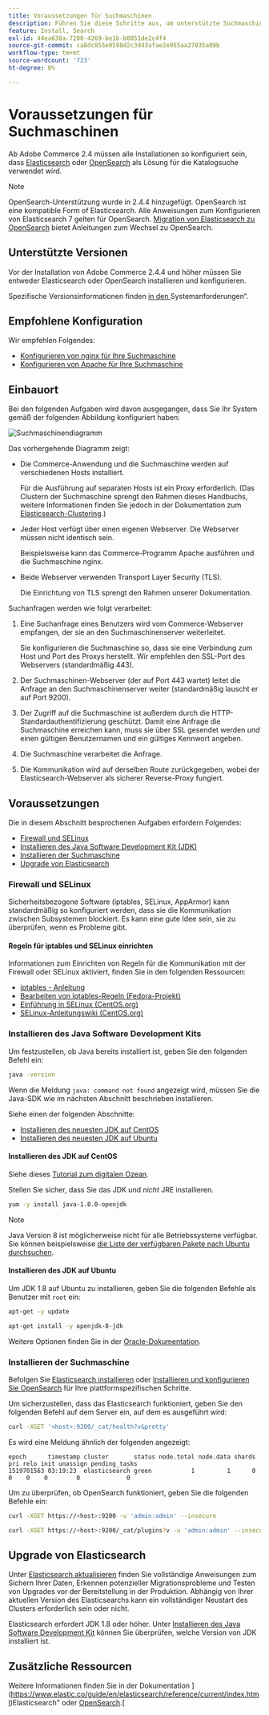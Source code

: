 ```yaml
---
title: Voraussetzungen für Suchmaschinen
description: Führen Sie diese Schritte aus, um unterstützte Suchmaschinensoftware für lokale Installationen von Adobe Commerce zu installieren und zu konfigurieren.
feature: Install, Search
exl-id: 44ea638a-7200-4269-be1b-b0851de2c4f4
source-git-commit: ca8dc855e0598d2c3d43afae2e055aa27035a09b
workflow-type: tm+mt
source-wordcount: '723'
ht-degree: 0%

---
```


# Voraussetzungen für Suchmaschinen

Ab Adobe Commerce 2.4 müssen alle Installationen so konfiguriert sein, dass [Elasticsearch](https://www.elastic.co) oder [OpenSearch](https://opensearch.org/) als Lösung für die Katalogsuche verwendet wird.

>[!NOTE]
>
>OpenSearch-Unterstützung wurde in 2.4.4 hinzugefügt. OpenSearch ist eine kompatible Form of Elasticsearch. Alle Anweisungen zum Konfigurieren von Elasticsearch 7 gelten für OpenSearch. [Migration von Elasticsearch zu OpenSearch](../../../upgrade/prepare/opensearch-migration.md) bietet Anleitungen zum Wechsel zu OpenSearch.

## Unterstützte Versionen

Vor der Installation von Adobe Commerce 2.4.4 und höher müssen Sie entweder Elasticsearch oder OpenSearch installieren und konfigurieren.

Spezifische Versionsinformationen finden [ in den ](../../system-requirements.md)Systemanforderungen“.

## Empfohlene Konfiguration

Wir empfehlen Folgendes:

* [Konfigurieren von nginx für Ihre Suchmaschine](configure-nginx.md)
* [Konfigurieren von Apache für Ihre Suchmaschine](configure-apache.md)

## Einbauort

Bei den folgenden Aufgaben wird davon ausgegangen, dass Sie Ihr System gemäß der folgenden Abbildung konfiguriert haben:

![Suchmaschinendiagramm](../../../assets/installation/search-engine-config.svg)

Das vorhergehende Diagramm zeigt:

* Die Commerce-Anwendung und die Suchmaschine werden auf verschiedenen Hosts installiert.

  Für die Ausführung auf separaten Hosts ist ein Proxy erforderlich. (Das Clustern der Suchmaschine sprengt den Rahmen dieses Handbuchs, weitere Informationen finden Sie jedoch in der Dokumentation zum [Elasticsearch-Clustering](https://www.elastic.co/guide/en/elasticsearch/guide/current/distributed-cluster.html).)

* Jeder Host verfügt über einen eigenen Webserver. Die Webserver müssen nicht identisch sein.

  Beispielsweise kann das Commerce-Programm Apache ausführen und die Suchmaschine nginx.

* Beide Webserver verwenden Transport Layer Security (TLS).

  Die Einrichtung von TLS sprengt den Rahmen unserer Dokumentation.

Suchanfragen werden wie folgt verarbeitet:

1. Eine Suchanfrage eines Benutzers wird vom Commerce-Webserver empfangen, der sie an den Suchmaschinenserver weiterleitet.

   Sie konfigurieren die Suchmaschine so, dass sie eine Verbindung zum Host und Port des Proxys herstellt. Wir empfehlen den SSL-Port des Webservers (standardmäßig 443).

1. Der Suchmaschinen-Webserver (der auf Port 443 wartet) leitet die Anfrage an den Suchmaschinenserver weiter (standardmäßig lauscht er auf Port 9200).

1. Der Zugriff auf die Suchmaschine ist außerdem durch die HTTP-Standardauthentifizierung geschützt. Damit eine Anfrage die Suchmaschine erreichen kann, muss sie über SSL gesendet werden *und* einen gültigen Benutzernamen und ein gültiges Kennwort angeben.

1. Die Suchmaschine verarbeitet die Anfrage.

1. Die Kommunikation wird auf derselben Route zurückgegeben, wobei der Elasticsearch-Webserver als sicherer Reverse-Proxy fungiert.

## Voraussetzungen

Die in diesem Abschnitt besprochenen Aufgaben erfordern Folgendes:

* [Firewall und SELinux](#firewall-and-selinux)
* [Installieren des Java Software Development Kit (JDK)](#install-the-java-software-development-kit)
* [Installieren der Suchmaschine](#install-the-search-engine)
* [Upgrade von Elasticsearch](#upgrading-elasticsearch)

### Firewall und SELinux

Sicherheitsbezogene Software (iptables, SELinux, AppArmor) kann standardmäßig so konfiguriert werden, dass sie die Kommunikation zwischen Subsystemen blockiert. Es kann eine gute Idee sein, sie zu überprüfen, wenn es Probleme gibt.

#### Regeln für iptables und SELinux einrichten

Informationen zum Einrichten von Regeln für die Kommunikation mit der Firewall oder SELinux aktiviert, finden Sie in den folgenden Ressourcen:

* [iptables - Anleitung](https://help.ubuntu.com/community/IptablesHowTo)
* [Bearbeiten von iptables-Regeln (Fedora-Projekt)](https://fedoraproject.org/wiki/How_to_edit_iptables_rules)
* [Einführung in SELinux (CentOS.org)](https://www.centos.org)
* [SELinux-Anleitungswiki (CentOS.org)](https://wiki.centos.org/HowTos/SELinux)

### Installieren des Java Software Development Kits

Um festzustellen, ob Java bereits installiert ist, geben Sie den folgenden Befehl ein:

```bash
java -version
```

Wenn die Meldung `java: command not found` angezeigt wird, müssen Sie die Java-SDK wie im nächsten Abschnitt beschrieben installieren.

Siehe einen der folgenden Abschnitte:

* [Installieren des neuesten JDK auf CentOS](#install-the-jdk-on-centos)
* [Installieren des neuesten JDK auf Ubuntu](#install-the-jdk-on-ubuntu)

#### Installieren des JDK auf CentOS

Siehe dieses [Tutorial zum digitalen Ozean](https://www.digitalocean.com/community/tutorials/how-to-install-java-on-centos-and-fedora#install-oracle-java-8).

Stellen Sie sicher, dass Sie das JDK und *nicht* JRE installieren.

```bash
yum -y install java-1.8.0-openjdk
```

>[!NOTE]
>
>Java Version 8 ist möglicherweise nicht für alle Betriebssysteme verfügbar. Sie können beispielsweise [die Liste der verfügbaren Pakete nach Ubuntu durchsuchen](https://packages.ubuntu.com/).

#### Installieren des JDK auf Ubuntu

Um JDK 1.8 auf Ubuntu zu installieren, geben Sie die folgenden Befehle als Benutzer mit `root` ein:

```bash
apt-get -y update
```

```bash
apt-get install -y openjdk-8-jdk
```

Weitere Optionen finden Sie in der [Oracle-Dokumentation](https://docs.oracle.com/javase/8/docs/technotes/guides/install/install_overview.html).

### Installieren der Suchmaschine

Befolgen Sie [Elasticsearch installieren](https://www.elastic.co/guide/en/elasticsearch/reference/current/install-elasticsearch.html) oder [Installieren und konfigurieren Sie OpenSearch](https://opensearch.org/docs/latest/opensearch/install/index/) für Ihre plattformspezifischen Schritte.

Um sicherzustellen, dass das Elasticsearch funktioniert, geben Sie den folgenden Befehl auf dem Server ein, auf dem es ausgeführt wird:

```bash
curl -XGET '<host>:9200/_cat/health?v&pretty'
```

Es wird eine Meldung ähnlich der folgenden angezeigt:

```
epoch      timestamp cluster       status node.total node.data shards pri relo init unassign pending_tasks
1519701563 03:19:23  elasticsearch green           1         1      0   0    0    0        0             0
```

Um zu überprüfen, ob OpenSearch funktioniert, geben Sie die folgenden Befehle ein:

```bash
curl -XGET https://<host>:9200 -u 'admin:admin' --insecure
```

```bash
curl -XGET https://<host>:9200/_cat/plugins?v -u 'admin:admin' --insecure
```

## Upgrade von Elasticsearch

Unter [Elasticsearch aktualisieren](https://www.elastic.co/guide/en/elasticsearch/reference/current/setup-upgrade.html) finden Sie vollständige Anweisungen zum Sichern Ihrer Daten, Erkennen potenzieller Migrationsprobleme und Testen von Upgrades vor der Bereitstellung in der Produktion. Abhängig von Ihrer aktuellen Version des Elasticsearchs kann ein vollständiger Neustart des Clusters erforderlich sein oder nicht.

Elasticsearch erfordert JDK 1.8 oder höher. Unter [Installieren des Java Software Development Kit](#install-the-java-software-development-kit) können Sie überprüfen, welche Version von JDK installiert ist.

## Zusätzliche Ressourcen

Weitere Informationen finden Sie in der Dokumentation ](https://www.elastic.co/guide/en/elasticsearch/reference/current/index.html)Elasticsearch&quot; oder [OpenSearch](https://opensearch.org/docs/latest/).[
